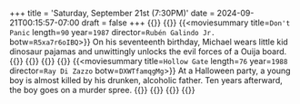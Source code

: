 +++
title = 'Saturday, September 21st (7:30PM)'
date = 2024-09-21T00:15:57-07:00
draft = false
+++
{{<movienight>}}
{{<movie>}}
{{<moviesummary title=`Don't Panic` length=`90` year=`1987` director=`Rubén Galindo Jr.` botw=`R5xa7r6oIBQ`>}}
On his seventeenth birthday, Michael wears little kid dinosaur pajamas and unwittingly unlocks the evil forces of a Ouija board.
{{</moviesummary>}}
{{<movietrailer MeE1slSpJ_Q>}}
{{</movie>}}
{{<movie>}}
{{<moviesummary title=`Hollow Gate` length=`76` year=`1988` director=`Ray Di Zazzo` botw=`DXWTfamqgMg`>}}
At a Halloween party, a young boy is almost killed by his drunken, alcoholic father. Ten years afterward, the boy goes on a murder spree.
{{</moviesummary>}}
{{<movietrailer ShmiAohdEFo>}}
{{</movie>}}
{{</movienight>}}